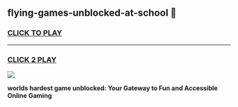 
## flying-games-unblocked-at-school 👋
<h3>
<a href="https://premium.freeplayer.one?title=flying-games-unblocked-at-school&ref=14F">CLICK TO PLAY</a></h3>
<hr>

<h3>
<a href="https://premium.freeplayer.one?title=flying-games-unblocked-at-school&ref=14F">CLICK 2 PLAY</a>
  
</h3>

<a href="https://premium.freeplayer.one?title=flying-games-unblocked-at-school&ref=12F/"><img src="https://clearcache.store/games.png"></a>


**worlds hardest game unblocked: Your Gateway to Fun and Accessible Online Gaming**
